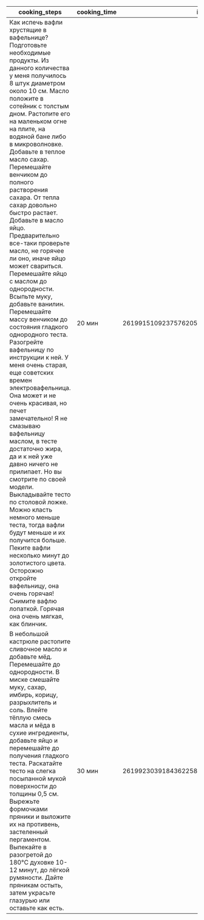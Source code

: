 | cooking_steps | cooking_time | id | name | nomenclatures | number_servings |
| --- | --- | --- | --- | --- | --- |
| Как испечь вафли хрустящие в вафельнице? Подготовьте необходимые продукты. Из данного количества у меня получилось 8 штук диаметром около 10 см. Масло положите в сотейник с толстым дном. Растопите его на маленьком огне на плите, на водяной бане либо в микроволновке. Добавьте в теплое масло сахар. Перемешайте венчиком до полного растворения сахара. От тепла сахар довольно быстро растает. Добавьте в масло яйцо. Предварительно все-таки проверьте масло, не горячее ли оно, иначе яйцо может свариться. Перемешайте яйцо с маслом до однородности. Всыпьте муку, добавьте ванилин. Перемешайте массу венчиком до состояния гладкого однородного теста. Разогрейте вафельницу по инструкции к ней. У меня очень старая, еще советских времен электровафельница. Она может и не очень красивая, но печет замечательно!    Я не смазываю вафельницу маслом, в тесте достаточно жира, да и к ней уже давно ничего не прилипает. Но вы смотрите по своей модели. Выкладывайте тесто по столовой ложке.    Можно класть немного меньше теста, тогда вафли будут меньше и их получится больше. Пеките вафли несколько минут до золотистого цвета. Осторожно откройте вафельницу, она очень горячая! Снимите вафлю лопаткой. Горячая она очень мягкая, как блинчик. | 20 мин | 261991510923757620593652477973894415162 | ВАФЛИ ХРУСТЯЩИЕ В ВАФЕЛЬНИЦЕ | [<src.models.nomenclature.nomenclature_model object at 0x0000029D84DDAB60>, <src.models.nomenclature.nomenclature_model object at 0x0000029D84DDBA30>, <src.models.nomenclature.nomenclature_model object at 0x0000029D84DD9480>, <src.models.nomenclature.nomenclature_model object at 0x0000029D84DDBBB0>, <src.models.nomenclature.nomenclature_model object at 0x0000029D84DDA530>] | 10 |
| В небольшой кастрюле растопите сливочное масло и добавьте мёд. Перемешайте до однородности. В миске смешайте муку, сахар, имбирь, корицу, разрыхлитель и соль. Влейте тёплую смесь масла и мёда в сухие ингредиенты, добавьте яйцо и перемешайте до получения гладкого теста. Раскатайте тесто на слегка посыпанной мукой поверхности до толщины 0,5 см. Вырежьте формочками пряники и выложите их на противень, застеленный пергаментом. Выпекайте в разогретой до 180°C духовке 10-12 минут, до лёгкой румяности. Дайте пряникам остыть, затем украсьте глазурью или оставьте как есть. | 30 мин | 261992303918436225863600945354764337978 | ИМБИРНЫЕ ПРЯНИКИ | [<src.models.nomenclature.nomenclature_model object at 0x0000029D84DDA560>, <src.models.nomenclature.nomenclature_model object at 0x0000029D84DDADD0>, <src.models.nomenclature.nomenclature_model object at 0x0000029D84DD9C30>, <src.models.nomenclature.nomenclature_model object at 0x0000029D84E0CB20>, <src.models.nomenclature.nomenclature_model object at 0x0000029D84E0CC40>, <src.models.nomenclature.nomenclature_model object at 0x0000029D84E0CD30>, <src.models.nomenclature.nomenclature_model object at 0x0000029D84E0CE20>, <src.models.nomenclature.nomenclature_model object at 0x0000029D84E0D330>, <src.models.nomenclature.nomenclature_model object at 0x0000029D84E0D240>] | 12 |
